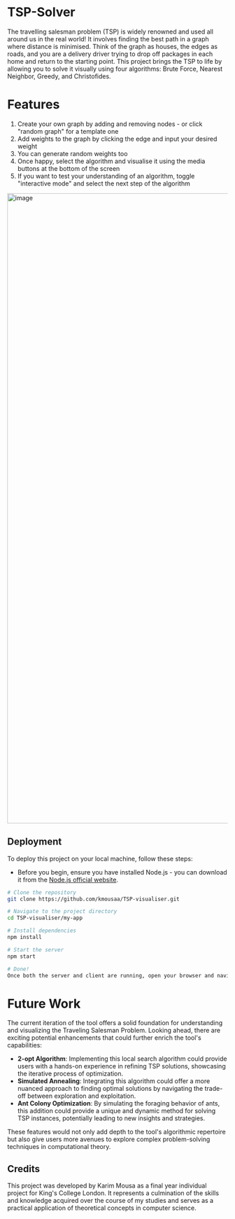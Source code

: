 # TSP-Solver

The travelling salesman problem (TSP) is widely renowned and used all around us in the real world! It involves finding the best path in a graph where distance is minimised. Think of the graph as houses, the edges as roads, and you are a delivery driver trying to drop off packages in each home and return to the starting point. This project brings the TSP to life by allowing you to solve it visually using four algorithms: Brute Force, Nearest Neighbor, Greedy, and Christofides.

# Features
1. Create your own graph by adding and removing nodes - or click "random graph" for a template one
2. Add weights to the graph by clicking the edge and input your desired weight
3. You can generate random weights too
4. Once happy, select the algorithm and visualise it using the media buttons at the bottom of the screen
6. If you want to test your understanding of an algorithm, toggle "interactive mode" and select the next step of the algorithm


<img width="1440" alt="image" src="https://github.com/kmousaa/TSP-visualiser/assets/99260175/ac77b9c5-821c-4309-8250-720693ed4464">



## Deployment

To deploy this project on your local machine, follow these steps:
- Before you begin, ensure you have installed Node.js - you can download it from the [Node.js official website](https://nodejs.org/en/download/). 
```bash
# Clone the repository
git clone https://github.com/kmousaa/TSP-visualiser.git

# Navigate to the project directory
cd TSP-visualiser/my-app

# Install dependencies
npm install

# Start the server
npm start

# Done!
Once both the server and client are running, open your browser and navigate to http://localhost:3000

```

# Future Work

The current iteration of the tool offers a solid foundation for understanding and visualizing the Traveling Salesman Problem. Looking ahead, there are exciting potential enhancements that could further enrich the tool's capabilities:

- **2-opt Algorithm**: Implementing this local search algorithm could provide users with a hands-on experience in refining TSP solutions, showcasing the iterative process of optimization.
- **Simulated Annealing**: Integrating this algorithm could offer a more nuanced approach to finding optimal solutions by navigating the trade-off between exploration and exploitation.
- **Ant Colony Optimization**: By simulating the foraging behavior of ants, this addition could provide a unique and dynamic method for solving TSP instances, potentially leading to new insights and strategies.

These features would not only add depth to the tool's algorithmic repertoire but also give users more avenues to explore complex problem-solving techniques in computational theory.



## Credits

This project was developed by Karim Mousa as a final year individual project for King's College London. It represents a culmination of the skills and knowledge acquired over the course of my studies and serves as a practical application of theoretical concepts in computer science.


